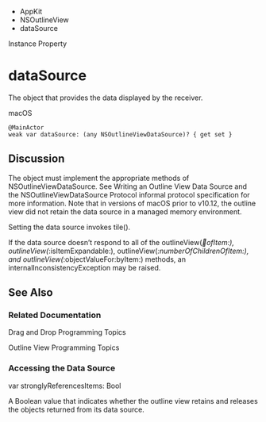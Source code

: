 

- AppKit
- NSOutlineView
-  dataSource 

Instance Property

# dataSource

The object that provides the data displayed by the receiver.

macOS

``` source
@MainActor
weak var dataSource: (any NSOutlineViewDataSource)? { get set }
```

## Discussion

The object must implement the appropriate methods of NSOutlineViewDataSource. See Writing an Outline View Data Source and the NSOutlineViewDataSource Protocol informal protocol specification for more information. Note that in versions of macOS prior to v10.12, the outline view did not retain the data source in a managed memory environment.

Setting the data source invokes tile().

If the data source doesn’t respond to all of the outlineView(_:child:ofItem:), outlineView(_:isItemExpandable:), outlineView(_:numberOfChildrenOfItem:), and outlineView(_:objectValueFor:byItem:) methods, an internalInconsistencyException may be raised.

## See Also

### Related Documentation

Drag and Drop Programming Topics

Outline View Programming Topics

### Accessing the Data Source

var stronglyReferencesItems: Bool

A Boolean value that indicates whether the outline view retains and releases the objects returned from its data source.

